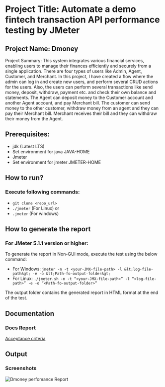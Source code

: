# Project Title: Automate a demo fintech transaction API performance testing by JMeter
## Project Name: Dmoney

Project Summary: This system integrates various financial services, enabling users to manage their finances efficiently and securely from a single application. There are four types of users like Admin, Agent, Customer, and Merchant. 
In this project, I have created a flow where the admin can log in and create new users, and perform several CRUD actions for the users. Also, the users can perform several transactions like send money, deposit, withdraw, payment etc. and check their own balance and statements. 
The Agent can deposit money to the Customer account and another Agent account, and pay Merchant bill.
The customer can send money to the other customer, withdraw money from an agent and they can pay their Merchant bill. 
Merchant receives their bill and they can withdraw their money from the Agent.

## Prerequisites:

- jdk (Latest LTS)
- Set environment for java JAVA-HOME
- Jmeter
- Set environment for jmeter JMETER-HOME

## How to run?

### Execute following commands:

- `git clone <repo_url>`
- `./jmeter` (For Linux) or
- `.jmeter` (For windows)
  
## How to generate the report
  
### For JMeter 5.1.1 version or higher:
To generate the report in Non-GUI mode, execute the test using the below command:
- For Windows: `jmeter -n -t <your-JMX-file-path> -l &lt;log-file-path&gt; -e -o &lt;Path-fo-output-folder&gt;`
- For Linux: `./jmeter.sh -n -t “<your-JMX-file-path>” -l “<log-file-path>” -e -o “<Path-fo-output-folder>”`
  
The output folder contains the generated report in HTML format at the end of the test.

## Documentation

### Docs Report
[Acceptance criteria](https://docs.google.com/document/d/13TwzMclkZaCFRvFbHeIcV7OaJ204-ArzNGiDF6lbmxY/edit?usp=sharing)

## Output
### Screenshots

![Dmoney perfomance Report](https://github.com/Monira07/demo-transaction-api-jmeter/assets/115618518/3e86d77c-6dc9-4182-a282-7128b50010d2)


